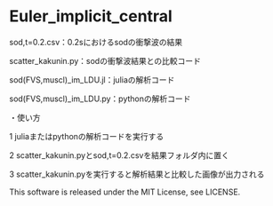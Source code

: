 # Euler_implicit_central

sod,t=0.2.csv：0.2sにおけるsodの衝撃波の結果

scatter_kakunin.py：sodの衝撃波結果との比較コード

sod(FVS,muscl)_im_LDU.jl：juliaの解析コード

sod(FVS,muscl)_im_LDU.py：pythonの解析コード


・使い方

1 juliaまたはpythonの解析コードを実行する

2 scatter_kakunin.pyとsod,t=0.2.csvを結果フォルダ内に置く

3 scatter_kakunin.pyを実行すると解析結果と比較した画像が出力される

  
This software is released under the MIT License, see LICENSE.
